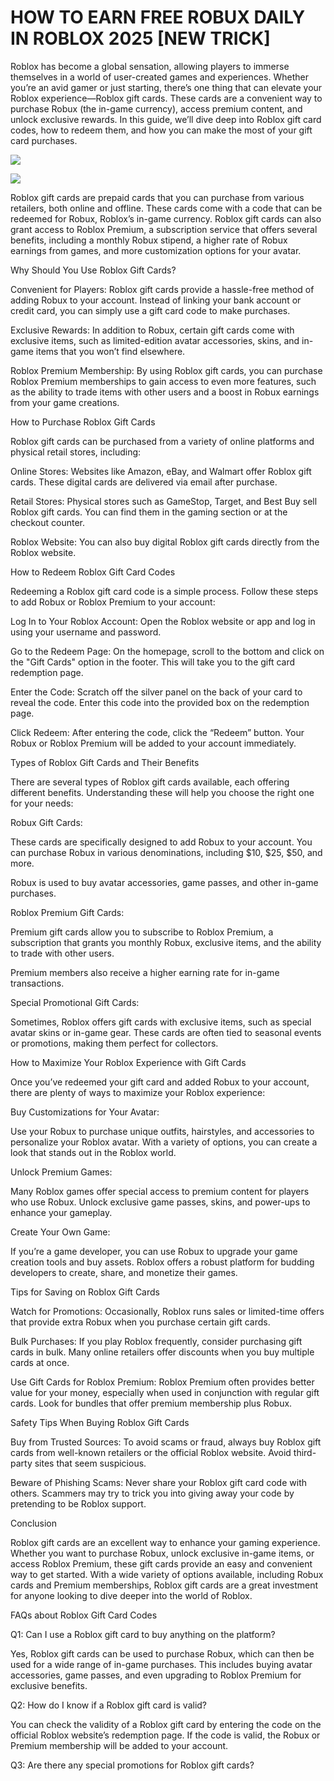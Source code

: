 # HOW TO EARN FREE ROBUX DAILY IN ROBLOX 2025 [NEW TRICK]
Roblox has become a global sensation, allowing players to immerse themselves in a world of user-created games and experiences. Whether you’re an avid gamer or just starting, there’s one thing that can elevate your Roblox experience—Roblox gift cards. These cards are a convenient way to purchase Robux (the in-game currency), access premium content, and unlock exclusive rewards. In this guide, we’ll dive deep into Roblox gift card codes, how to redeem them, and how you can make the most of your gift card purchases.

[![](https://pic-png.s3.eu-north-1.amazonaws.com/click-cursor-icon-with-click-here-button-free-png.png)](https://www.apkhub.site/)

[![](https://pic-png.s3.eu-north-1.amazonaws.com/click-cursor-icon-with-click-here-button-free-png.png)](https://www.apkhub.site/)

Roblox gift cards are prepaid cards that you can purchase from various retailers, both online and offline. These cards come with a code that can be redeemed for Robux, Roblox’s in-game currency. Roblox gift cards can also grant access to Roblox Premium, a subscription service that offers several benefits, including a monthly Robux stipend, a higher rate of Robux earnings from games, and more customization options for your avatar.

Why Should You Use Roblox Gift Cards?

Convenient for Players: Roblox gift cards provide a hassle-free method of adding Robux to your account. Instead of linking your bank account or credit card, you can simply use a gift card code to make purchases.

Exclusive Rewards: In addition to Robux, certain gift cards come with exclusive items, such as limited-edition avatar accessories, skins, and in-game items that you won’t find elsewhere.

Roblox Premium Membership: By using Roblox gift cards, you can purchase Roblox Premium memberships to gain access to even more features, such as the ability to trade items with other users and a boost in Robux earnings from your game creations.

How to Purchase Roblox Gift Cards

Roblox gift cards can be purchased from a variety of online platforms and physical retail stores, including:

Online Stores: Websites like Amazon, eBay, and Walmart offer Roblox gift cards. These digital cards are delivered via email after purchase.

Retail Stores: Physical stores such as GameStop, Target, and Best Buy sell Roblox gift cards. You can find them in the gaming section or at the checkout counter.

Roblox Website: You can also buy digital Roblox gift cards directly from the Roblox website.

How to Redeem Roblox Gift Card Codes

Redeeming a Roblox gift card code is a simple process. Follow these steps to add Robux or Roblox Premium to your account:

Log In to Your Roblox Account: Open the Roblox website or app and log in using your username and password.

Go to the Redeem Page: On the homepage, scroll to the bottom and click on the "Gift Cards" option in the footer. This will take you to the gift card redemption page.

Enter the Code: Scratch off the silver panel on the back of your card to reveal the code. Enter this code into the provided box on the redemption page.

Click Redeem: After entering the code, click the “Redeem” button. Your Robux or Roblox Premium will be added to your account immediately.

Types of Roblox Gift Cards and Their Benefits

There are several types of Roblox gift cards available, each offering different benefits. Understanding these will help you choose the right one for your needs:

Robux Gift Cards:

These cards are specifically designed to add Robux to your account. You can purchase Robux in various denominations, including $10, $25, $50, and more.

Robux is used to buy avatar accessories, game passes, and other in-game purchases.

Roblox Premium Gift Cards:

Premium gift cards allow you to subscribe to Roblox Premium, a subscription that grants you monthly Robux, exclusive items, and the ability to trade with other users.

Premium members also receive a higher earning rate for in-game transactions.

Special Promotional Gift Cards:

Sometimes, Roblox offers gift cards with exclusive items, such as special avatar skins or in-game gear. These cards are often tied to seasonal events or promotions, making them perfect for collectors.

How to Maximize Your Roblox Experience with Gift Cards

Once you’ve redeemed your gift card and added Robux to your account, there are plenty of ways to maximize your Roblox experience:

Buy Customizations for Your Avatar:

Use your Robux to purchase unique outfits, hairstyles, and accessories to personalize your Roblox avatar. With a variety of options, you can create a look that stands out in the Roblox world.

Unlock Premium Games:

Many Roblox games offer special access to premium content for players who use Robux. Unlock exclusive game passes, skins, and power-ups to enhance your gameplay.

Create Your Own Game:

If you’re a game developer, you can use Robux to upgrade your game creation tools and buy assets. Roblox offers a robust platform for budding developers to create, share, and monetize their games.

Tips for Saving on Roblox Gift Cards

Watch for Promotions: Occasionally, Roblox runs sales or limited-time offers that provide extra Robux when you purchase certain gift cards.

Bulk Purchases: If you play Roblox frequently, consider purchasing gift cards in bulk. Many online retailers offer discounts when you buy multiple cards at once.

Use Gift Cards for Roblox Premium: Roblox Premium often provides better value for your money, especially when used in conjunction with regular gift cards. Look for bundles that offer premium membership plus Robux.

Safety Tips When Buying Roblox Gift Cards

Buy from Trusted Sources: To avoid scams or fraud, always buy Roblox gift cards from well-known retailers or the official Roblox website. Avoid third-party sites that seem suspicious.

Beware of Phishing Scams: Never share your Roblox gift card code with others. Scammers may try to trick you into giving away your code by pretending to be Roblox support.

Conclusion

Roblox gift cards are an excellent way to enhance your gaming experience. Whether you want to purchase Robux, unlock exclusive in-game items, or access Roblox Premium, these gift cards provide an easy and convenient way to get started. With a wide variety of options available, including Robux cards and Premium memberships, Roblox gift cards are a great investment for anyone looking to dive deeper into the world of Roblox.

FAQs about Roblox Gift Card Codes

Q1: Can I use a Roblox gift card to buy anything on the platform?

Yes, Roblox gift cards can be used to purchase Robux, which can then be used for a wide range of in-game purchases. This includes buying avatar accessories, game passes, and even upgrading to Roblox Premium for exclusive benefits.

Q2: How do I know if a Roblox gift card is valid?

You can check the validity of a Roblox gift card by entering the code on the official Roblox website’s redemption page. If the code is valid, the Robux or Premium membership will be added to your account.

Q3: Are there any special promotions for Roblox gift cards?
